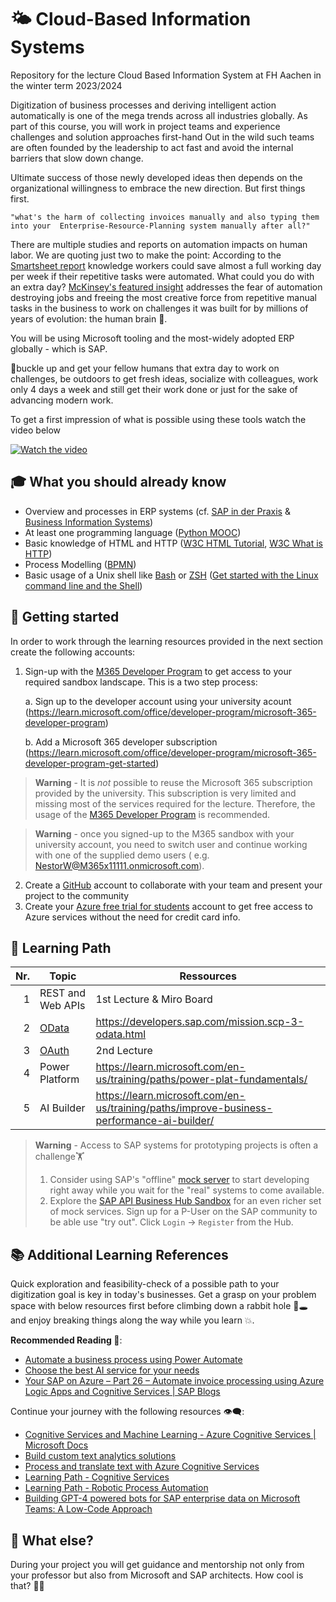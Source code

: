 # 🌤️ Cloud-Based Information Systems

Repository for the lecture Cloud Based Information System at FH Aachen in the winter
term 2023/2024

Digitization of business processes and deriving intelligent action automatically is
one of the mega trends across all industries globally. As part of this course,
you will work in project teams and experience challenges and solution approaches first-hand
Out in the wild such teams are often
founded by the leadership to act fast and avoid the internal barriers that slow down change.

Ultimate success of those newly developed ideas then depends on the
organizational willingness to embrace the new direction. But first things first.

`"what's the harm of collecting invoices manually and also typing them into your 
Enterprise-Resource-Planning system manually after all?"`

There are multiple studies and reports on automation impacts on human labor.
We are quoting just two to make the point: According to the
[Smartsheet report](https://www.smartsheet.com/content-center/product-news/automation/workers-waste-quarter-work-week-manual-repetitive-tasks)
knowledge workers could save almost a full working day per week if their
repetitive tasks were automated. What could you do with an extra day?
[McKinsey's featured insight](https://www.mckinsey.com/featured-insights/artificial-intelligence/five-fifty-fear-fear-not)
addresses the fear of automation destroying jobs and freeing the most creative
force from repetitive manual tasks in the business to work on challenges it
was built for by millions of years of evolution: the human brain 🧠.

You will be using Microsoft tooling and the most-widely adopted ERP globally - which is SAP.

💺buckle up and get your fellow humans that extra day to work on challenges, be
outdoors to get fresh ideas, socialize with colleagues, work only 4 days a
week and still get their work done or just for the sake of advancing modern work.

To get a first impression of what is possible using these tools watch the video below

[![Watch the video](https://img.youtube.com/vi/ZrxepEoHUpI/hqdefault.jpg)](https://www.youtube.com/embed/ZrxepEoHUpI)

## 🎓 What you should already know

- Overview and processes in ERP systems (cf. [SAP in der Praxis](https://drumm.sh/sap) & [Business Information Systems](https://drumm.sh/bis))
- At least one programming language ([Python MOOC](https://open.sap.com/courses/python1))
- Basic knowledge of HTML and HTTP ([W3C HTML Tutorial](https://www.w3schools.com/html/default.asp),
  [W3C What is HTTP](https://www.w3schools.com/whatis/whatis_http.asp))
- Process Modelling ([BPMN](https://drumm.sh/is))
- Basic usage of a Unix shell like [Bash](<https://en.wikipedia.org/wiki/Bash_(Unix_shell)>) or [ZSH](https://en.wikipedia.org/wiki/Z_shell) ([Get started with the Linux command line and the Shell](https://learn.microsoft.com/en-us/training/modules/bash-introduction/))

## 🚀 Getting started

In order to work through the learning resources provided in the next section create the following accounts:

1.  Sign-up with the [M365 Developer Program](https://developer.microsoft.com/microsoft-365/dev-program) to get
    access to your required sandbox landscape. This is a two step process:

    a. Sign up to the developer account using your university acount (https://learn.microsoft.com/office/developer-program/microsoft-365-developer-program)

    b. Add a Microsoft 365 developer subscription (https://learn.microsoft.com/office/developer-program/microsoft-365-developer-program-get-started)

> **Warning** - It is _not_ possible to reuse the Microsoft 365 subscription provided by the university.
> This subscription is very limited and missing most of the services required for the lecture. Therefore, the usage of the
> [M365 Developer Program](https://developer.microsoft.com/microsoft-365/dev-program) is recommended.

> **Warning** - once you signed-up to the M365 sandbox with your university account,
> you need to switch user and continue working with one of the supplied demo users (
> e.g. NestorW@M365x11111.onmicrosoft.com).

2. Create a [GitHub](https://github.com/) account to collaborate with your team and
   present your project to the community
3. Create your [Azure free trial for students](https://azure.microsoft.com/free/students/)
   account to get free access to Azure services without the need for credit card info.

## 🧭 Learning Path

| Nr. | Topic                      | Ressources                                                                                |
| --: | -------------------------- | ----------------------------------------------------------------------------------------- |
|   1 | REST and Web APIs          | 1st Lecture & Miro Board                                                                  |
|   2 | [OData](lectures/odata.md) | https://developers.sap.com/mission.scp-3-odata.html                                       |
|   3 | [OAuth](lectures/oauth.md) | 2nd Lecture                                                                               |
|   4 | Power Platform             | https://learn.microsoft.com/en-us/training/paths/power-plat-fundamentals/                 |
|   5 | AI Builder                 | https://learn.microsoft.com/en-us/training/paths/improve-business-performance-ai-builder/ |

> **Warning** - Access to SAP systems for prototyping projects is often a challenge🏋
>
> 1. Consider using SAP's "offline" [mock server](https://sap.github.io/cloud-s4-sdk-book/pages/mock-odata.html)
>    to start developing right away while you wait for the "real" systems to come available.
> 2. Explore the [SAP API Business Hub Sandbox](https://api.sap.com/api/API_BUSINESS_PARTNER/overview)
>    for an even richer set of mock services. Sign up for a P-User on the SAP community
>    to be able use "try out". Click `Login` -> `Register` from the Hub.

## 📚 Additional Learning References

Quick exploration and feasibility-check of a possible path to your digitization goal
is key in today's businesses. Get a grasp on your problem space with below resources
first before climbing down a rabbit hole 🐇🕳️ and enjoy breaking things along the way
while you learn 💥.

**Recommended Reading 📖**:

- [Automate a business process using Power Automate](https://docs.microsoft.com/learn/paths/automate-process-power-automate/)
- [Choose the best AI service for your needs](https://docs.microsoft.com/learn/modules/ai-machine-learning-fundamentals/)
- [Your SAP on Azure – Part 26 – Automate invoice processing using Azure Logic Apps and Cognitive Services | SAP Blogs](https://blogs.sap.com/2021/02/03/your-sap-on-azure-part-26-automate-invoice-processing-using-azure-logic-apps-and-cognitive-services/)

Continue your journey with the following resources 👁️‍🗨️:

- [Cognitive Services and Machine Learning - Azure Cognitive Services | Microsoft Docs](https://docs.microsoft.com/azure/cognitive-services/cognitive-services-and-machine-learning)
- [Build custom text analytics solutions](https://docs.microsoft.com/learn/paths/build-custom-text-analytics/)
- [Process and translate text with Azure Cognitive Services](https://docs.microsoft.com/learn/paths/process-translate-text-azure-cognitive-services/)
- [Learning Path - Cognitive Services](https://docs.microsoft.com/learn/browse/?terms=Cognitive%20Service)
- [Learning Path - Robotic Process Automation](https://docs.microsoft.com/learn/browse/?terms=RPA)
- [Building GPT-4 powered bots for SAP enterprise data on Microsoft Teams: A Low-Code Approach](https://techcommunity.microsoft.com/t5/running-sap-applications-on-the/building-gpt-4-powered-bots-for-sap-enterprise-data-on-microsoft/ba-p/3902018)

## 🤔 What else?

During your project you will get guidance and mentorship not only from your
professor but also from Microsoft and SAP architects. How cool is that? 🤯😵
